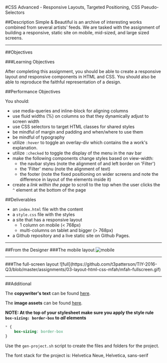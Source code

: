#CSS Advanced - Responsive Layouts, Targeted Positioning, CSS Pseudo-Selectors

##Description
Simple & Beautiful is an archive of interesting works combined from several artists' feeds. We are tasked with the assignment of building a responsive, static site on mobile, mid-sized, and large sized screens.

<hr>
##Objectives

###Learning Objectives

After completing this assignment, you should be able to create a responsive layout *and* responsive components in HTML and CSS. You should also be able to reproduce the faithful representation of a design.

##Performance Objectives

You should:
- use media-queries and inline-block for aligning columns
- use fluid widths (%) on columns so that they dynamically adjust to screen width
- use CSS selectors to target HTML classes for shared styles
- be mindful of margin and padding and when/where to use them
- be mindful of typography
- utilize `:hover` to toggle an overlay-div which contains the a work's explanation.
- utilize `:checked` to toggle the display of the menu in the nav bar
- make the following components change styles based on view-width:
    + the navbar styles (note the alignment of and left border on 'Filter')
    + the 'Filter' menu (note the alignment of text)
    + the footer (note the fixed positioning on wider screens and note the difference in layout of the elements inside it) 
- create a *link within the page* to scroll to the top when the user clicks the `^` element at the bottom of the page

##Deliverables 
- an `index.html` file with the content
- a `style.css` file with the styles 
- a site that has a responsive layout 
  - 1 column on mobile (< 768px)
  - multi-columns on tablet and bigger (> 768px)
- a Github repository and a live static site on Github Pages. 

<hr>

##From the Designer
###The mobile layout
![mobile](https://raw.githubusercontent.com/t3patterson/TIY-2016-Q3/master/assignments/03-layout-html-css-mfah/mfah-mobile-layout-mockup.png)

<hr>
###The full-screen layout
![full](https://github.com/t3patterson/TIY-2016-Q3/blob/master/assignments/03-layout-html-css-mfah/mfah-fullscreen.gif)

<hr>
##Additional

The **copywriter's text** can be found [here](./mfah-architecture-site-copy.txt).

The **image assets** can be found [here](https://github.com/t3patterson/TIY-2016-Q3/tree/master/assignments/03-layout-html-css-mfah/assets). 

**NOTE: At the top of your stylesheet make sure you apply the style rule `box-sizing: border-box` to *all* elements**

```css
* {
    box-sizing: border-box
}
```

Use the `gen-project.sh` script to create the files and folders for the project. 

The font stack for the project is: Helvetica Neue, Helvetica, sans-serif